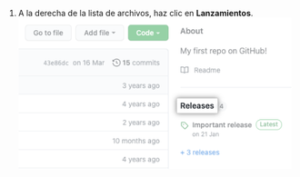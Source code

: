 1. A la derecha de la lista de archivos, haz clic en **Lanzamientos**. ![Sección de lanzamientos en la barra lateral de lado derecho](/assets/images/help/releases/release-link.png)

